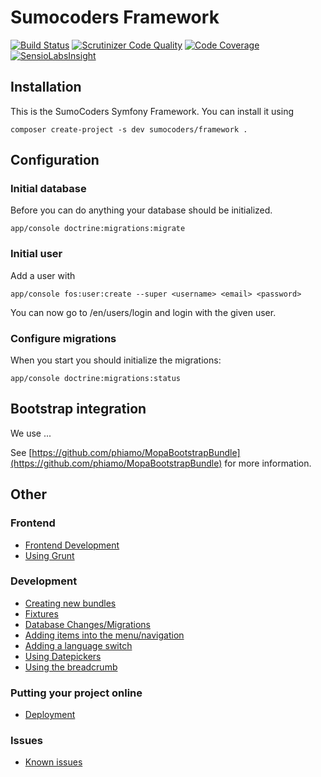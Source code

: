 # Sumocoders Framework

[![Build Status](https://travis-ci.org/sumocoders/Framework.svg?branch=master)](https://travis-ci.org/sumocoders/Framework) [![Scrutinizer Code Quality](https://scrutinizer-ci.com/g/sumocoders/Framework/badges/quality-score.png?b=master)](https://scrutinizer-ci.com/g/sumocoders/Framework/?branch=master) [![Code Coverage](https://scrutinizer-ci.com/g/sumocoders/Framework/badges/coverage.png?b=master)](https://scrutinizer-ci.com/g/sumocoders/Framework/?branch=master) [![SensioLabsInsight](https://insight.sensiolabs.com/projects/a87f9056-eb3d-4383-915f-823744b39659/mini.png)](https://insight.sensiolabs.com/projects/a87f9056-eb3d-4383-915f-823744b39659)

## Installation

This is the SumoCoders Symfony Framework. You can install it using

    composer create-project -s dev sumocoders/framework .
    

## Configuration

### Initial database

Before you can do anything your database should be initialized.

    app/console doctrine:migrations:migrate

### Initial user

Add a user with

    app/console fos:user:create --super <username> <email> <password>

You can now go to <your domain>/en/users/login and login with the given user.

### Configure migrations

When you start you should initialize the migrations:

    app/console doctrine:migrations:status

## Bootstrap integration

We use ...

See [https://github.com/phiamo/MopaBootstrapBundle](https://github.com/phiamo/MopaBootstrapBundle) for more information.

## Other

### Frontend

* [Frontend Development](./src/SumoCoders/FrameworkCoreBundle/Resources/doc/frontend/frontend-development.md)
* [Using Grunt](./src/SumoCoders/FrameworkCoreBundle/Resources/doc/frontend/grunt.md)

### Development

* [Creating new bundles](./src/SumoCoders/FrameworkCoreBundle/Resources/doc/development/creating-new-bundles.md)
* [Fixtures](./src/SumoCoders/FrameworkCoreBundle/Resources/doc/development/fixtures.md)
* [Database Changes/Migrations](./src/SumoCoders/FrameworkCoreBundle/Resources/doc/development/migrations.md)
* [Adding items into the menu/navigation](./src/SumoCoders/FrameworkCoreBundle/Resources/doc/development/menu.md)
* [Adding a language switch](./src/SumCoders/FrameworkCoreBundle/Resources/doc/development/language-switch.md)
* [Using Datepickers](./src/SumCoders/FrameworkCoreBundle/Resources/doc/development/using-date-pickers.md)
* [Using the breadcrumb](./src/SumCoders/FrameworkCoreBundle/Resources/doc/development/breadcrumb.md)

### Putting your project online

* [Deployment](./src/SumoCoders/FrameworkCoreBundle/Resources/doc/deployment/deployment.md)

### Issues

* [Known issues](./src/SumCoders/FrameworkCoreBundle/Resources/doc/issues/issues.md)


